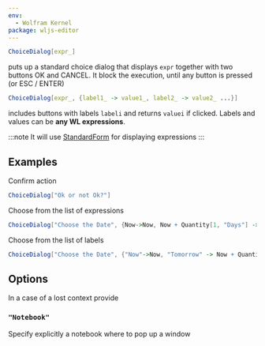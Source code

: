 ```yaml
---
env:
  - Wolfram Kernel
package: wljs-editor
---
```

```mathematica
ChoiceDialog[expr_]
```

puts up a standard choice dialog that displays `expr` together with two buttons OK and CANCEL. It block the execution, until any button is pressed (or ESC / ENTER)

```mathematica
ChoiceDialog[expr_, {label1_ -> value1_, label2_ -> value2_ ...}]
```

includes buttons with labels `labeli` and returns `valuei` if clicked. Labels and values can be __any WL expressions__.

:::note
It will use [StandardForm](frontend/Reference/Formatting/StandardForm.md) for displaying expressions
:::

## Examples
Confirm action

```mathematica
ChoiceDialog["Ok or not Ok?"]
```

Choose from the list of expressions

```mathematica
ChoiceDialog["Choose the Date", {Now->Now, Now + Quantity[1, "Days"] -> Now + Quantity[1, "Days"]}]
```

Choose from the list of labels

```mathematica
ChoiceDialog["Choose the Date", {"Now"->Now, "Tomorrow" -> Now + Quantity[1, "Days"]}]
```

## Options
In a case of a lost context provide 

### `"Notebook"`
Specify explicitly a notebook where to pop up a window

